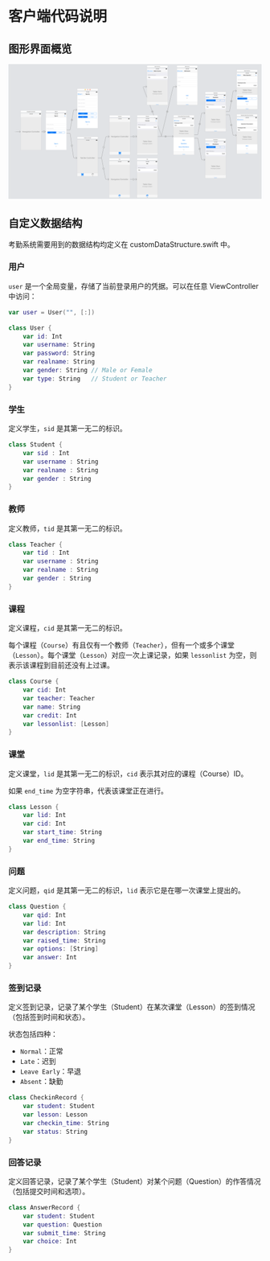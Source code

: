 
# 客户端代码说明

## 图形界面概览

![](screenshots/ui.png)

## 自定义数据结构

考勤系统需要用到的数据结构均定义在 customDataStructure.swift 中。

### 用户

`user` 是一个全局变量，存储了当前登录用户的凭据。可以在任意 ViewController 中访问：

```swift
var user = User("", [:])
```

```swift
class User {
    var id: Int
    var username: String
    var password: String
    var realname: String
    var gender: String // Male or Female
    var type: String   // Student or Teacher
}
```

### 学生

定义学生，`sid` 是其第一无二的标识。

```swift
class Student {
    var sid : Int
    var username : String
    var realname : String
    var gender : String
}
```

### 教师

定义教师，`tid` 是其第一无二的标识。

```swift
class Teacher {
    var tid : Int
    var username : String
    var realname : String
    var gender : String
}
```

### 课程

定义课程，`cid` 是其第一无二的标识。

每个课程（`Course`）有且仅有一个教师（`Teacher`），但有一个或多个课堂（`Lesson`）。每个课堂（`Lesson`）对应一次上课记录，如果 `lessonlist` 为空，则表示该课程到目前还没有上过课。

```swift
class Course {
    var cid: Int
    var teacher: Teacher
    var name: String
    var credit: Int
    var lessonlist: [Lesson]
}
```

### 课堂

定义课堂，`lid` 是其第一无二的标识，`cid` 表示其对应的课程（Course）ID。

如果 `end_time` 为空字符串，代表该课堂正在进行。

```swift
class Lesson {
    var lid: Int
    var cid: Int
    var start_time: String
    var end_time: String
}
```

### 问题

定义问题，`qid` 是其第一无二的标识，`lid` 表示它是在哪一次课堂上提出的。

```swift
class Question {
    var qid: Int
    var lid: Int
    var description: String
    var raised_time: String
    var options: [String]
    var answer: Int
}
``` 

### 签到记录

定义签到记录，记录了某个学生（Student）在某次课堂（Lesson）的签到情况（包括签到时间和状态）。

状态包括四种：

* `Normal`：正常
* `Late`：迟到
* `Leave Early`：早退
* `Absent`：缺勤

```swift
class CheckinRecord {
    var student: Student
    var lesson: Lesson
    var checkin_time: String
    var status: String
}
```

### 回答记录

定义回答记录，记录了某个学生（Student）对某个问题（Question）的作答情况（包括提交时间和选项）。

```swift
class AnswerRecord {
    var student: Student
    var question: Question
    var submit_time: String
    var choice: Int
}
```